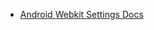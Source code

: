 
- [Android Webkit Settings Docs](https://developer.android.com/reference/android/webkit/WebSettings.html)

